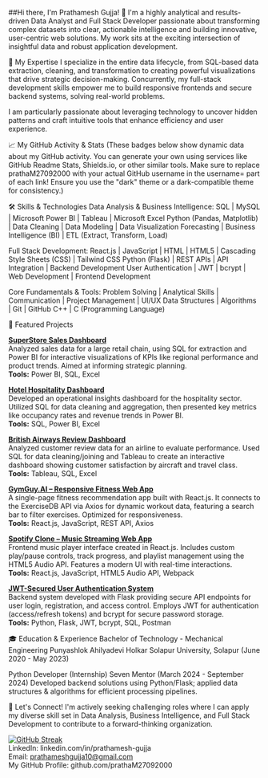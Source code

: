 
##Hi there, I'm Prathamesh Gujja! 👋
I'm a highly analytical and results-driven Data Analyst and Full Stack Developer passionate about transforming complex datasets into clear, actionable intelligence and building innovative, user-centric web solutions. My work sits at the exciting intersection of insightful data and robust application development.

🚀 My Expertise
I specialize in the entire data lifecycle, from SQL-based data extraction, cleaning, and transformation to creating powerful visualizations that drive strategic decision-making. Concurrently, my full-stack development skills empower me to build responsive frontends and secure backend systems, solving real-world problems.

I am particularly passionate about leveraging technology to uncover hidden patterns and craft intuitive tools that enhance efficiency and user experience.

📈 My GitHub Activity & Stats
(These badges below show dynamic data about my GitHub activity. You can generate your own using services like GitHub Readme Stats, Shields.io, or other similar tools. Make sure to replace prathaM27092000 with your actual GitHub username in the username= part of each link! Ensure you use the "dark" theme or a dark-compatible theme for consistency.)

🛠️ Skills & Technologies
Data Analysis & Business Intelligence:
SQL | MySQL | Microsoft Power BI | Tableau | Microsoft Excel
Python (Pandas, Matplotlib) | Data Cleaning | Data Modeling | Data Visualization
Forecasting | Business Intelligence (BI) | ETL (Extract, Transform, Load)

Full Stack Development:
React.js | JavaScript | HTML | HTML5 | Cascading Style Sheets (CSS) | Tailwind CSS
Python (Flask) | REST APIs | API Integration | Backend Development
User Authentication | JWT | bcrypt | Web Development | Frontend Development

Core Fundamentals & Tools:
Problem Solving | Analytical Skills | Communication | Project Management | UI/UX
Data Structures | Algorithms | Git | GitHub
C++ | C (Programming Language)

🎯 Featured Projects

**[SuperStore Sales Dashboard](https://github.com/prathaM27092000/SuperStore-Dashboard)**  
Analyzed sales data for a large retail chain, using SQL for extraction and Power BI for interactive visualizations of KPIs like regional performance and product trends. Aimed at informing strategic planning.  
**Tools:** Power BI, SQL, Excel

**[Hotel Hospitality Dashboard](https://github.com/prathaM27092000/Hotel-Management-Dashboard)**  
Developed an operational insights dashboard for the hospitality sector. Utilized SQL for data cleaning and aggregation, then presented key metrics like occupancy rates and revenue trends in Power BI.  
**Tools:** SQL, Power BI, Excel

**[British Airways Review Dashboard](https://github.com/prathaM27092000/Airline-Dashboard)**  
Analyzed customer review data for an airline to evaluate performance. Used SQL for data cleaning/joining and Tableau to create an interactive dashboard showing customer satisfaction by aircraft and travel class.  
**Tools:** Tableau, SQL, Excel

**[GymGuy.AI – Responsive Fitness Web App](https://github.com/prathaM27092000/GymGuy.AI)**  
A single-page fitness recommendation app built with React.js. It connects to the ExerciseDB API via Axios for dynamic workout data, featuring a search bar to filter exercises. Optimized for responsiveness.  
**Tools:** React.js, JavaScript, REST API, Axios

**[Spotify Clone – Music Streaming Web App](https://github.com/prathaM27092000/Spotify-Clone)**  
Frontend music player interface created in React.js. Includes custom play/pause controls, track progress, and playlist management using the HTML5 Audio API. Features a modern UI with real-time interactions.  
**Tools:** React.js, JavaScript, HTML5 Audio API, Webpack

**[JWT-Secured User Authentication System](https://github.com/prathaM27092000/Auth-System)**  
Backend system developed with Flask providing secure API endpoints for user login, registration, and access control. Employs JWT for authentication (access/refresh tokens) and bcrypt for secure password storage.  
**Tools:** Python, Flask, JWT, bcrypt, SQL, Postman

🎓 Education & Experience
Bachelor of Technology - Mechanical Engineering
Punyashlok Ahilyadevi Holkar Solapur University, Solapur (June 2020 - May 2023)

Python Developer (Internship)
Seven Mentor (March 2024 - September 2024)
Developed backend solutions using Python/Flask; applied data structures & algorithms for efficient processing pipelines.

🤝 Let's Connect!
I'm actively seeking challenging roles where I can apply my diverse skill set in Data Analysis, Business Intelligence, and Full Stack Development to contribute to a forward-thinking organization.

[![GitHub Streak](https://github-readme-streak-stats.herokuapp.com?user=prathaM27092000&theme=transparent&hide_border=true)](https://git.io/streak-stats)  
LinkedIn: linkedin.com/in/prathamesh-gujja  
Email: prathameshgujja10@gmail.com  
My GitHub Profile: github.com/prathaM27092000
